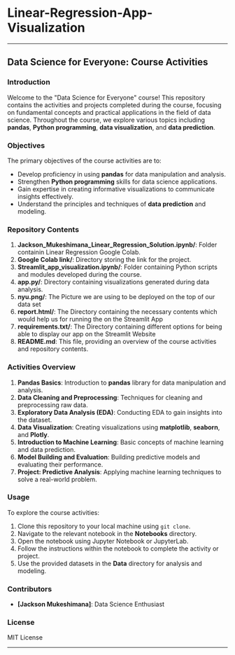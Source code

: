 # Linear-Regression-App-Visualization

---
## Data Science for Everyone: Course Activities

### Introduction
Welcome to the "Data Science for Everyone" course! This repository contains the activities and projects completed during the course, focusing on fundamental concepts and practical applications in the field of data science. Throughout the course, we explore various topics including **pandas**, **Python programming**, **data visualization**, and **data prediction**.

### Objectives
The primary objectives of the course activities are to:

- Develop proficiency in using **pandas** for data manipulation and analysis.
- Strengthen **Python programming** skills for data science applications.
- Gain expertise in creating informative visualizations to communicate insights effectively.
- Understand the principles and techniques of **data prediction** and modeling.

### Repository Contents
1. **Jackson_Mukeshimana_Linear_Regression_Solution.ipynb/**: Folder containin Linear Regression Google Colab.
2. **Google Colab link/**: Directory storing the link for the project.
3. **Streamlit_app_visualization.ipynb/**: Folder containing Python scripts and modules developed during the course.
4. **app.py/**: Directory containing visualizations generated during data analysis.
5. **nyu.png/**: The Picture we are using to be deployed on the top of our data set
6. **report.html/**: The Directory containing the necessary contents which would help us for running the on the Streamlit App
7. **requirements.txt/**: The Directory containing different options for being able to display our app on the Streamlit Website
8. **README.md**: This file, providing an overview of the course activities and repository contents.

### Activities Overview
1. **Pandas Basics**: Introduction to **pandas** library for data manipulation and analysis.
2. **Data Cleaning and Preprocessing**: Techniques for cleaning and preprocessing raw data.
3. **Exploratory Data Analysis (EDA)**: Conducting EDA to gain insights into the dataset.
4. **Data Visualization**: Creating visualizations using **matplotlib**, **seaborn**, and **Plotly**.
5. **Introduction to Machine Learning**: Basic concepts of machine learning and data prediction.
6. **Model Building and Evaluation**: Building predictive models and evaluating their performance.
7. **Project: Predictive Analysis**: Applying machine learning techniques to solve a real-world problem.

### Usage
To explore the course activities:

1. Clone this repository to your local machine using `git clone`.
2. Navigate to the relevant notebook in the **Notebooks** directory.
3. Open the notebook using Jupyter Notebook or JupyterLab.
4. Follow the instructions within the notebook to complete the activity or project.
5. Use the provided datasets in the **Data** directory for analysis and modeling.

### Contributors
- **[Jackson Mukeshimana]**: Data Science Enthusiast

### License
MIT License

---
